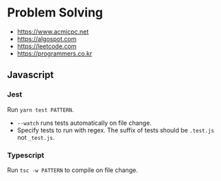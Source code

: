 # Problem Solving

- https://www.acmicpc.net
- https://algospot.com
- https://leetcode.com
- https://programmers.co.kr

## Javascript

### Jest

Run `yarn test PATTERN`.
- `--watch` runs tests automatically on file change.
- Specify tests to run with regex. The suffix of tests should be `.test.js` not `_test.js`.

### Typescript

Run `tsc -w PATTERN` to compile on file change.
